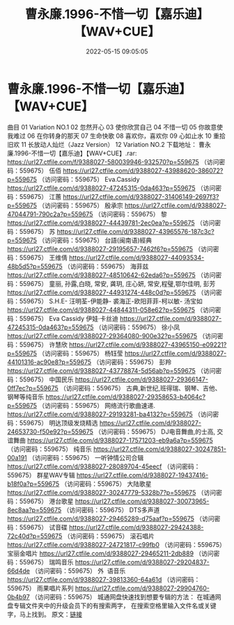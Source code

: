 ﻿---
title: 曹永廉.1996-不惜一切【嘉乐迪】【WAV+CUE】
date: 2022-05-15 09:05:05
categories: WAV车载音乐、镜像
tags: 华语中文
---
# 曹永廉.1996-不惜一切【嘉乐迪】【WAV+CUE】

曲目
01 Variation NO.1
02 忽然开心
03 使你欣赏自己
04 不惜一切
05 你故意使我难过
06 在你转身的那天
07 生命快歌
08 喜欢你，喜欢你
09 心如止水
10 重拾旧欢
11 长放动人灿烂（Jazz
Version）
12 Variation NO.2
下载地址：
曹永廉.1996-不惜一切【嘉乐迪】【WAV+CUE】.rar: https://url27.ctfile.com/f/9388027-580039946-932570?p=559675
（访问密码：559675）
伍佰
https://url27.ctfile.com/d/9388027-43988620-386072?p=559675
（访问密码：559675）
Eva.Cassidy
https://url27.ctfile.com/d/9388027-47245315-0da463?p=559675
（访问密码：559675）
江蕙
https://url27.ctfile.com/d/9388027-31406149-2697f3?p=559675
（访问密码：559675）
殷承宗
https://url27.ctfile.com/d/9388027-47044791-790c2a?p=559675
（访问密码：559675）
黎
https://url27.ctfile.com/d/9388027-44439781-2ec0ea?p=559675
（访问密码：559675）
苏
https://url27.ctfile.com/d/9388027-43965576-187c3c?p=559675
（访问密码：559675）
台語(闽南语)經典
https://url27.ctfile.com/d/9388027-29195657-7462f6?p=559675
（访问密码：559675）
王维倩
https://url27.ctfile.com/d/9388027-44093534-48b5d5?p=559675
（访问密码：559675）
海菲兹
https://url27.ctfile.com/d/9388027-48510642-62eda6?p=559675
（访问密码：559675）
童丽, 孙露,白晓, 常安, 龚玥, 庄心妍, 常安,程璧,鄂尔佳明, 彭芳
https://url27.ctfile.com/d/9388027-44931274-448c0d?p=559675
（访问密码：559675）
S.H.E- 汪明荃-伊能静- 裘海正-欧阳菲菲-柯以敏- 汤宝如
https://url27.ctfile.com/d/9388027-44844311-058e62?p=559675
（访问密码：559675）
Eva Cassidy
伊娃·卡丝迪
https://url27.ctfile.com/d/9388027-47245315-0da463?p=559675
（访问密码：559675）
徐小凤
https://url27.ctfile.com/d/9388027-29364080-900e32?p=559675
（访问密码：559675）
许慧欣
https://url27.ctfile.com/d/9388027-43965150-e09221?p=559675
（访问密码：559675）
杨钰莹
https://url27.ctfile.com/d/9388027-44101316-ac90e8?p=559675
（访问密码：559675）
彭羚
https://url27.ctfile.com/d/9388027-43778874-5d56ab?p=559675
（访问密码：559675）
中国民乐
https://url27.ctfile.com/d/9388027-29366147-0ff7ec?p=559675
（访问密码：559675）
古典,新世纪,班得瑞、钢琴、吉他、钢琴等纯音乐
https://url27.ctfile.com/d/9388027-29358653-b4064c?p=559675
（访问密码：559675）
网络流行歌曲速递.
https://url27.ctfile.com/d/9388027-29193281-ba4132?p=559675
（访问密码：559675）
明达顶级发烧精选
https://url27.ctfile.com/d/9388027-24653730-f50e92?p=559675
（访问密码：559675）
DJ电音舞曲,的士高, 交谊舞曲
https://url27.ctfile.com/d/9388027-17571203-eb9a6a?p=559675
（访问密码：559675）
纯音乐
https://url27.ctfile.com/d/9388027-30247851-00a191
（访问密码：559675）
一听钟情公司合辑
https://url27.ctfile.com/d/9388027-28089704-45eecf
（访问密码：559675）
群星WAV专辑
https://url27.ctfile.com/d/9388027-19437416-b18f0a?p=559675
（访问密码：559675）
大陆歌星
https://url27.ctfile.com/d/9388027-30247779-5328b7?p=559675
（访问密码：559675）
港台歌星
https://url27.ctfile.com/d/9388027-30073965-8ec8aa?p=559675
（访问密码：559675）
DTS多声道
https://url27.ctfile.com/d/9388027-29465289-d75aaf?p=559675
（访问密码：559675）
试音碟
https://url27.ctfile.com/d/9388027-29424388-72c40d?p=559675
（访问密码：559675）
滚石唱片
https://url27.ctfile.com/d/9388027-24721817-c99fb0
（访问密码：559675）
宝丽金唱片
https://url27.ctfile.com/d/9388027-29465211-2db889
（访问密码：559675）
瑞鸣音乐
https://url27.ctfile.com/d/9388027-29204837-66d4de
（访问密码：559675）
外  语音乐
https://url27.ctfile.com/d/9388027-39813360-64a61d
（访问密码：559675）
雨果唱片系列
https://url27.ctfile.com/d/9388027-29904760-0b4b97
（访问密码：559675）
城通网盘快速找到想要专辑的方法：
在城通网盘专辑文件夹中的升级会员下的有搜索两字，
在搜索空格里输入文件名或关键字，马上找到。
原文：[链接](https://blog.sina.com.cn/s/blog_1647c7e7601030x8u.html)